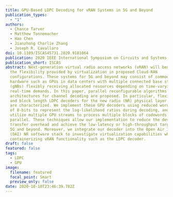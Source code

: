 ```yaml
---
title: GPU-Based LDPC Decoding for vRAN Systems in 5G and Beyond
publication_types:
  - "1"
authors:
  - Chance Tarver
  - Matthew Tonnemacher
  - Hao Chen
  - Jianzhong Charlie Zhang
  - Joseph R. Cavallaro
doi: 10.1109/ISCAS45731.2020.9181064
publication: 2020 IEEE International Symposium on Circuits and Systems
publication_short: ISCAS
abstract: Next-generation virtual radio access networks (vRAN) will benefit from
  the flexibility provided by virtualization in proposed Cloud-RAN
  configurations. These systems for 5G and beyond may consist of commodity
  hardware such as GPUs in data centers with multiple connected base stations
  (gNBs) flexibly receiving allocated resources depending on time-varying,
  real-time demands. In this paper, parallel reconfigurable algorithms and
  architectures for channel decoding are proposed. In particular, flexible rate
  and block length LDPC decoders for the new radio (NR) physical layer on GPU
  are characterized. We implement these GPU decoders using reduced word lengths
  of 8-bits to represent the log-likelihood ratios during decoding, and we
  utilize multiple GPU streams to process multiple blocks of codewords in
  parallel. These techniques allow our implementation to reduce the device
  transfer overhead and achieve the low-latency or high-throughput targets for
  5G and beyond. Moreover, we integrate our decoder into the Open Air Interface
  (OAI) NR software stack to investigate virtualization capabilities when
  containerizing vRAN functionality such as the LDPC decoder.
draft: false
featured: false
tags:
  - LDPC
  - GPU
image:
  filename: featured
  focal_point: Smart
  preview_only: false
date: 2020-10-10T23:46:39.782Z
---
```

